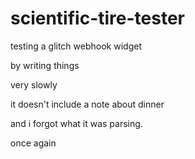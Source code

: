 # scientific-tire-tester

testing a glitch webhook widget

by writing things

very slowly

it doesn't include a note about dinner

and i forgot what it was parsing.

once again
